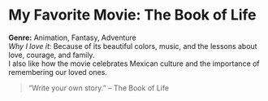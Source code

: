 # My Favorite Movie: The Book of Life

**Genre:** Animation, Fantasy, Adventure  
*Why I love it:* Because of its beautiful colors, music, and the lessons about love, courage, and family.  
I also like how the movie celebrates Mexican culture and the importance of remembering our loved ones.

> “Write your own story.” – The Book of Life


